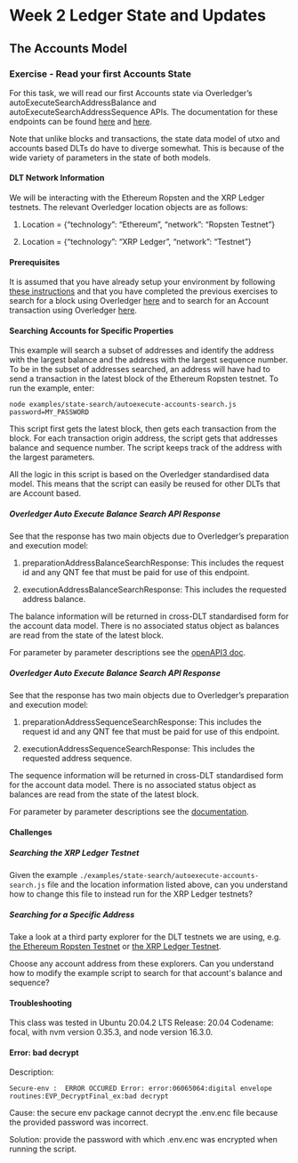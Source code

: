 # Week 2 Ledger State and Updates

## The Accounts Model

### Exercise - Read your first Accounts State

For this task, we will read our first Accounts state via Overledger’s autoExecuteSearchAddressBalance and autoExecuteSearchAddressSequence APIs. The documentation for these endpoints can be found [here](https://docs.overledger.io/#operation/autoExecuteSearchAddressBalanceRequest) and [here](https://docs.overledger.io/#operation/prepareAddressSequenceSearchRequest_1). 

Note that unlike blocks and transactions, the state data model of utxo and accounts based DLTs do have to diverge somewhat. This is because of the wide variety of parameters in the state of both models.

#### DLT Network Information

We will be interacting with the Ethereum Ropsten and the XRP Ledger testnets. The relevant Overledger location objects are as follows:

1. Location = {“technology”: “Ethereum”, “network”: “Ropsten Testnet”}
   
2. Location = {“technology”: “XRP Ledger”, “network”: “Testnet”}

#### Prerequisites

It is assumed that you have already setup your environment by following [these instructions](./CLASS1.md) and that you have completed the previous exercises to search for a block using Overledger [here](./CLASS2.md) and to search for an Account transaction using Overledger [here](./CLASS5.md).

#### Searching Accounts for Specific Properties

This example will search a subset of addresses and identify the address with the largest balance and the address with the largest sequence number. To be in the subset of addresses searched, an address will have had to send a transaction in the latest block of the Ethereum Ropsten testnet. To run the example, enter:

`node examples/state-search/autoexecute-accounts-search.js password=MY_PASSWORD`

This script first gets the latest block, then gets each transaction from the block. For each transaction origin address, the script gets that addresses balance and sequence number. The script keeps track of the address with the largest parameters.

All the logic in this script is based on the Overledger standardised data model. This means that the script can easily be reused for other DLTs that are Account based.

##### Overledger Auto Execute Balance Search API Response

See that the response has two main objects due to Overledger’s preparation and execution model:

1. preparationAddressBalanceSearchResponse: This includes the request id and any QNT fee that must be paid for use of this endpoint.
   
2. executionAddressBalanceSearchResponse: This includes the requested address balance. 

The balance information will be returned in cross-DLT standardised form for the account data model. There is no associated status object as balances are read from the state of the latest block.

For parameter by parameter descriptions see the [openAPI3 doc](https://docs.overledger.io/#operation/autoExecuteSearchAddressBalanceRequest).

##### Overledger Auto Execute Balance Search API Response

See that the response has two main objects due to Overledger’s preparation and execution model:

1. preparationAddressSequenceSearchResponse: This includes the request id and any QNT fee that must be paid for use of this endpoint.
   
2. executionAddressSequenceSearchResponse: This includes the requested address sequence. 

The sequence information will be returned in cross-DLT standardised form for the account data model. There is no associated status object as balances are read from the state of the latest block.

For parameter by parameter descriptions see the [documentation](https://docs.overledger.io/#operation/prepareAddressSequenceSearchRequest_1).

#### Challenges

##### Searching the XRP Ledger Testnet

Given the example `./examples/state-search/autoexecute-accounts-search.js` file and the location information listed above, can you understand how to change this file to instead run for the XRP Ledger testnets?

##### Searching for a Specific Address

Take a look at a third party explorer for the DLT testnets we are using, e.g. [the Ethereum Ropsten Testnet](https://ropsten.etherscan.io/) or [the XRP Ledger Testnet](https://blockexplorer.one/xrp/testnet).

Choose any account address from these explorers. Can you understand how to modify the example script to search for that account's balance and sequence?

#### Troubleshooting
This class was tested in  Ubuntu 20.04.2 LTS Release: 20.04 Codename: focal, with nvm version 0.35.3, and node version 16.3.0. 

#### Error: bad decrypt 

Description:

``Secure-env :  ERROR OCCURED Error: error:06065064:digital envelope routines:EVP_DecryptFinal_ex:bad decrypt``

Cause: the secure env package cannot decrypt the .env.enc file because the provided password was incorrect.

Solution: provide the password with which .env.enc was encrypted when running the script.

